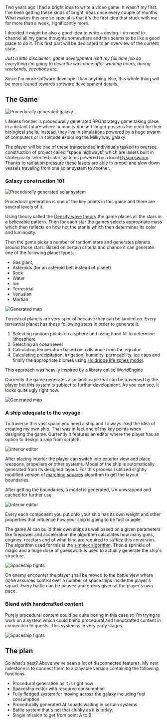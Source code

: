 Two years ago I had a bright idea to write a video game. It wasn't my first. I've been getting these kinds of bright ideas once every couple of months. What makes this one so special is that it's the first idea that stuck with me for more than a week, significantly more.

I decided it might be also a good idea to write a devlog. I do need to channel all my game thoughts somewhere and this seems to be like a good place to do it. This first part will be dedicated to an overview of the current state.

*Just a little disclaimer: game development isn't my full time job so everything I'm going to describe was done after working hours, during weekends, vacations etc.*

Since I'm more software developer than anything else, this whole thing will be more leaned towards software development details.

## The Game
![Procedurally generated galaxy](assets/galaxy1.PNG)

Lifeless frontier is procedurally generated RPG/strategy game taking place in a distant future where humanity doesn't longer possess the need for their biological shells. Instead, they live in simulations powered by a huge swarm of computers or in solitude exploring the Milky way galaxy.

The player will be one of these transcended individuals tasked to oversee construction of project called “space highways” which are lasers built in strategically selected solar systems powered by a local [Dyson swarm](https://en.wikipedia.org/wiki/Dyson_sphere). Thanks to [radiation pressure](https://en.wikipedia.org/wiki/Radiation_pressure) these lasers are able to propel and slow down vessels traveling from one solar system to another.

### Galaxy construction 101

![Procedurally generated solar system](assets/solar-system.jpg)

Procedural generation is one of the key points in this game and there are several levels of it.

Using theory called the [Density wave theory](https://en.wikipedia.org/wiki/Density_wave_theory) the game places all the stars in a believable pattern. Then for each star the games selects appropriate mass which then reflects on how hot the star is which then determines its color and luminosity.

Then the game picks a number of random stars and generates planets around those stars. Based on certain criteria and chance it can generate one of the following planet types:

- Gas giant,
- Asteroids (for an asteroid belt instead of planet)
- Rock
- Water
- Ice
- Terrestrial
- Venusian
- Martian

![Generated map](assets/terrestrial.jpg)

Terrestrial planets are very special because they can be landed on. Every terrestrial planet has these following steps in order to generate it.

1. Selecting random points on a sphere and using flood fill to determine lithosphere
2. Selecting an ocean level
3. Calculating temperature based on a distance from the equator
4. Calculating precipitation, irrigation, humidity, permeability, ice caps and finally the appropriate biomes using [Holdridge life zones model](https://en.wikipedia.org/wiki/Holdridge_life_zones).

This approach was heavily inspired by a library called [WorldEngine](https://github.com/Mindwerks/worldengine)

Currently the game generates also landscape that can be traversed by the player but this system is subject to further development. As you can see, it looks quite ugly right now.

![Generated map](assets/terrestrial-land.jpg)

### A ship adequate to the voyage

To traverse this vast space you need a ship and I always liked the idea of creating my own ship. That was in fact one of my key points when designing the game. Currently it features an editor where the player has an option to design a ship from scratch.

![Interior editor](assets/ship-editor-1.jpg)

After placing interior the player can switch into exterior view and place weapons, propellers or other systems. Model of the ship is automatically generated from its designed layout. For this process I utilized slightly modified version of [marching squares](https://en.wikipedia.org/wiki/Marching_squares) algorithm to get the layout boundaries.

After getting the boundaries, a model is generated, UV unwrapped and cached for further use.

![Interior editor](assets/ship-editor-2.jpg)

Every each component you put onto your ship has its own weight and other properties that influence how your ship is going to be fast or agile.

The game AI can build their own ships as well based on a given parameters like firepower and acceleration the algorithm calculates how many guns, engines, reactors and of what kind are required to suffice this constrains. The algorithm used for this is the [simplex algorithm](https://en.wikipedia.org/wiki/Simplex_algorithm). Then a sprinkle of magic and a huge dose of guesswork is used to actually generate the ship's structure.

![Spaceship fights](assets/fight.jpg)

On enemy encounter the player shall be moved to the battle view where (s)he assumes control over a number of spaceships inside the player's squad. Every battle can be paused and orders given at the player's own pace.

### Blend with handcrafted content

Purely procedural content could be quite boring in this case so I'm trying to work on a system which could blend procedural and handcrafted content in connection to quests. This system is in very early stages.

![Spaceship fights](assets/rpg-system.jpg)

## The plan

So what's next? Above we've seen a lot of disconnected features. My next milestone is to connect them to a playable version containing the following functions.

- Procedural generation as it is right now
- Spaceship editor with resource consumption
- Fully fledged system for moving across the galaxy including fuel consumption
- Procedurally generated AI squads waiting in certain systems
- Battle system that's not that clunky as it is today.
- Single mission to get from point A to B